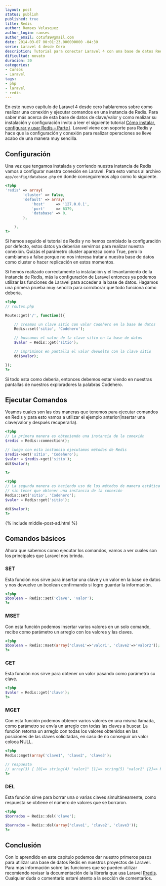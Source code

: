 ```yaml
---
layout: post
status: publish
published: true
title: Redis
author: Ramses Velasquez
author_login: ramses
author_email: cotufa9@gmail.com
date: 2014-03-07 00:01:23.000000000 -04:30
serie: Laravel 4 desde Cero
description: Tutorial para conectar Laravel 4 con una base de datos Redis
dificultad: novato
duracion: 20
categories:
- Cursos
- Laravel
tags:
- php
- laravel
- redis
---
```

<p>En este nuevo capítulo de Laravel 4 desde cero hablaremos sobre como realizar una conexión y ejecutar comandos en una instancia de Redis. Para saber más acerca de esta base de datos de clave/valor y como realizar su instalación y configuración invito a leer el siguiente tutorial <a href="http://codehero.co/como-instalar-configurar-y-usar-redis/">Cómo instalar, configurar y usar Redis – Parte I</a>. Laravel viene con soporte para Redis y hace que la configuración y conexión para realizar operaciones se lleve acabo de una manera muy sencilla.</p>

<h2>Configuración</h2>

<p>Una vez que tengamos instalada y corriendo nuestra instancia de Redis vamos a configurar nuestra conexión en Laravel. Para esto vamos al archivo <code>app/config/database.php</code> en donde conseguiremos algo como lo siguiente.</p>

```php
<?php
'redis' => array(
        'cluster' => false,
        'default' => array(
            'host'     => '127.0.0.1',
            'port'     => 6379,
            'database' => 0,
        ),

    ),
?>
```

<p>Si hemos seguido el tutorial de Redis y no hemos cambiado la configuración por defecto, estos datos ya deberían servirnos para realizar nuestra conexión. Quizás el parámetro cluster aparezca como True, pero lo cambiamos a false porque no nos interesa tratar a nuestra base de datos como cluster o hacer replicación en estos momentos.</p>

<p>Si hemos realizado correctamente la instalación y el levantamiento de la instancia de Redis, más la configuración de Laravel entonces ya podemos utilizar las funciones de Laravel para acceder a la base de datos. Hagamos una primera prueba muy sencilla para corroborar que todo funciona como debería.</p>


```php
<?php
// routes.php

Route::get('/', function(){

    // creamos un clave sitio con valor Codehero en la base de datos
    Redis::set('sitio', 'Codehero');

    // buscamos el valor de la clave sitio en la base de datos
    $valor = Redis::get('sitio');

    // imprimimos en pantalla el valor devuelto con la clave sitio 
    dd($valor);

});
?>
```

<p>Si todo esta como debería, entonces debemos estar viendo en nuestras pantallas de nuestros exploradores la palabras Codehero.</p>

<h2>Ejecutar Comandos</h2>

<p>Veamos cuales son las dos maneras que tenemos para ejecutar comandos en Redis y para esto vamos a utilizar el ejemplo anterior(insertar una clave/valor y después recuperarla).</p>


```php
<?php
// La primera manera es obteniendo una instancia de la conexión
$redis = Redis::connection();

// luego con esta instancia ejecutamos métodos de Redis
$redis->set('sitio', 'Codehero');
$valor = $redis->get('sitio');
dd($valor);

?>
```


```php
<?php
// La segunda manera es haciendo uso de los métodos de manera estática
// sin tener que obtener una instancia de la conexión 
Redis::set('sitio', 'Codehero');
$valor = Redis::get('sitio');

dd($valor);
?>
```

{% include middle-post-ad.html %}

<h2>Comandos básicos</h2>

<p>Ahora que sabemos como ejecutar los comandos, vamos a ver cuales son los principales que Laravel nos brinda.</p>

<h3>SET</h3>

<p>Esta función nos sirve para insertar una clave y un valor en la base de datos y nos devuelve un boolean confirmando si logro guardar la información.</p>


```php
<?php
$boolean = Redis::set('clave', 'valor');
?>
```

<h3>MSET</h3>

<p>Con esta función podemos insertar varios valores en un solo comando, recibe como parámetro un arreglo con los valores y las claves.</p>


```php
<?php
$boolean = Redis::mset(array('clave1'=>'valor1', 'clave2'=>'valor2'));
?>
```

<h3>GET</h3>

<p>Esta función nos sirve para obtener un valor pasando como parámetro su clave.</p>


```php
<?php
$valor = Redis::get('clave');
?>
```

<h3>MGET</h3>

<p>Con esta función podemos obtener varios valores en una misma llamada, como parámetro se envía un arreglo con todas las claves a buscar. La función retorna un arreglo con todas los valores obtenidos en las posiciones de las claves solicitadas, en caso de no conseguir un valor coloca NULL.</p>


```php
<?php
Redis::mget(array('clave1', 'clave2', 'clave3');

// respuesta 
// array(3) { [0]=> string(4) "valor1" [1]=> string(5) "valor2" [2]=> NULL }
?>
```

<h3>DEL</h3>

<p>Esta función sirve para borrar una o varias claves simultáneamente, como respuesta se obtiene el número de valores que se borraron.</p>


```php
<?php
$borrados = Redis::del('clave');

$barrados = Redis::del(array('clave1', 'clave2', 'clave3'));
?>
```

<h2>Conclusión</h2>

<p>Con lo aprendido en este capítulo podemos dar nuestro primeros pasos para utilizar una base de datos Redis en nuestros proyectos de Laravel. Para mas información sobre las funciones que se pueden utilizar recomiendo revisar la documentación de la librería que usa Laravel <a href="https://github.com/nrk/predis">Predis</a>. Cualquier duda o comentario estaré atento a la sección de comentarios.</p>
